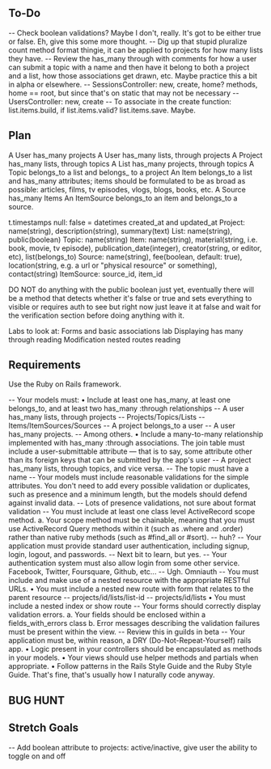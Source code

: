 ## To-Do
-- Check boolean validations? Maybe I don't, really. It's got to be either true or false. Eh, give this some more thought. 
-- Dig up that stupid pluralize count method format thingie, it can be applied to projects for how many lists they have.
-- Review the has_many through with comments for how a user can submit a topic with a name and then have it belong to both a project and a list, how those associations get drawn, etc. Maybe practice this a bit in alpha or elsewhere.
-- SessionsController: new, create, home? methods, home == root, but since that's on static that may not be necessary
-- UsersController: new, create
-- To associate in the create function: list.items.build, if list.items.valid? list.items.save. Maybe. 

## Plan 
A User has_many projects
A User has_many lists, through projects
A Project has_many lists, through topics
A List has_many projects, through topics
A Topic belongs_to a list and belongs_ to a project
An Item belongs_to a list and has_many attributes; items should be formulated to be as broad as possible: articles, films, tv episodes, vlogs, blogs, books, etc. 
A Source has_many Items
An ItemSource belongs_to an item and belongs_to a source.

t.timestamps null: false = datetimes created_at and updated_at
Project: name(string), description(string), summary(text)
List: name(string), public(boolean)
Topic: name(string)
Item: name(string), material(string, i.e. book, movie, tv episode), publication_date(integer), creator(string, or editor, etc), list(belongs_to)
Source: name(string), fee(boolean, default: true), location(string, e.g. a url or "physical resource" or something), contact(string)
ItemSource: source_id, item_id

DO NOT do anything with the public boolean just yet, eventually there will be a method that detects whether it's false or true and sets everything to visible or requires auth to see but right now just leave it at false and wait for the verification section before doing anything with it. 

Labs to look at: 
Forms and basic associations lab
Displaying has many through reading
Modification nested routes reading

## Requirements
Use the Ruby on Rails framework.

-- Your models must:
    • Include at least one has_many, at least one belongs_to, and at least two has_many :through relationships
    -- A user has_many lists, through projects
    -- Projects/Topics/Lists
    -- Items/ItemSources/Sources
    -- A project belongs_to a user
    -- A user has_many projects.
    -- Among others.
    • Include a many-to-many relationship implemented with has_many :through associations. The join table must include a user-submittable attribute — that is to say, some attribute other than its foreign keys that can be submitted by the app's user
    -- A project has_many lists, through topics, and vice versa. 
    -- The topic must have a name
-- Your models must include reasonable validations for the simple attributes. You don't need to add every possible validation or duplicates, such as presence and a minimum length, but the models should defend against invalid data.
    -- Lots of presence validations, not sure about format validation
-- You must include at least one class level ActiveRecord scope method. a. Your scope method must be chainable, meaning that you must use ActiveRecord Query methods within it (such as .where and .order) rather than native ruby methods (such as #find_all or #sort).
    -- huh? 
-- Your application must provide standard user authentication, including signup, login, logout, and passwords.
    -- Next bit to learn, but yes.
-- Your authentication system must also allow login from some other service. Facebook, Twitter, Foursquare, Github, etc...
    -- Ugh. Omniauth
-- You must include and make use of a nested resource with the appropriate RESTful URLs.
    • You must include a nested new route with form that relates to the parent resource
    -- projects/id/lists/list-id
    -- projects/id/lists
    • You must include a nested index or show route
-- Your forms should correctly display validation errors.
    a. Your fields should be enclosed within a fields_with_errors class
    b. Error messages describing the validation failures must be present within the view.
    -- Review this in guilds in beta
-- Your application must be, within reason, a DRY (Do-Not-Repeat-Yourself) rails app.
    • Logic present in your controllers should be encapsulated as methods in your models.
    • Your views should use helper methods and partials when appropriate.
    • Follow patterns in the Rails Style Guide and the Ruby Style Guide.
    That's fine, that's usually how I naturally code anyway.

## BUG HUNT

## Stretch Goals
-- Add boolean attribute to projects: active/inactive, give user the ability to toggle on and off